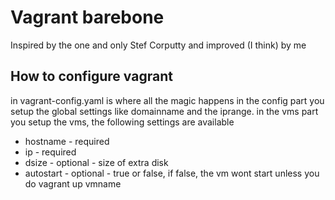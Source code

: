 # Vagrant barebone
Inspired by the one and only Stef Corputty and improved (I think) by me

## How to configure vagrant
in vagrant-config.yaml is where all the magic happens
in the config part you setup the global settings like domainname and the iprange.
in the vms part you setup the vms, the following settings are available
- hostname - required
- ip - required
- dsize - optional - size of extra disk
- autostart - optional - true or false, if false, the vm wont start unless you do vagrant up vmname
